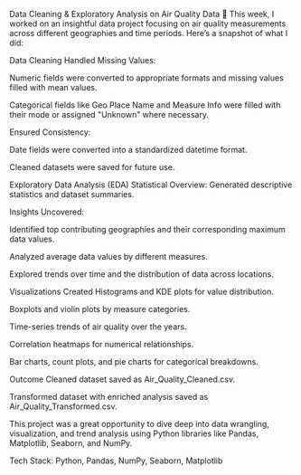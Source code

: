 Data Cleaning & Exploratory Analysis on Air Quality Data 🌿
This week, I worked on an insightful data project focusing on air quality measurements across different geographies and time periods. Here’s a snapshot of what I did:

Data Cleaning
Handled Missing Values:

Numeric fields were converted to appropriate formats and missing values filled with mean values.

Categorical fields like Geo Place Name and Measure Info were filled with their mode or assigned "Unknown" where necessary.

Ensured Consistency:

Date fields were converted into a standardized datetime format.

Cleaned datasets were saved for future use.

Exploratory Data Analysis (EDA)
Statistical Overview: Generated descriptive statistics and dataset summaries.

Insights Uncovered:

Identified top contributing geographies and their corresponding maximum data values.

Analyzed average data values by different measures.

Explored trends over time and the distribution of data across locations.

Visualizations Created
Histograms and KDE plots for value distribution.

Boxplots and violin plots by measure categories.

Time-series trends of air quality over the years.

Correlation heatmaps for numerical relationships.

Bar charts, count plots, and pie charts for categorical breakdowns.

Outcome
Cleaned dataset saved as Air_Quality_Cleaned.csv.

Transformed dataset with enriched analysis saved as Air_Quality_Transformed.csv.

This project was a great opportunity to dive deep into data wrangling, visualization, and trend analysis using Python libraries like Pandas, Matplotlib, Seaborn, and NumPy.

Tech Stack: Python, Pandas, NumPy, Seaborn, Matplotlib
